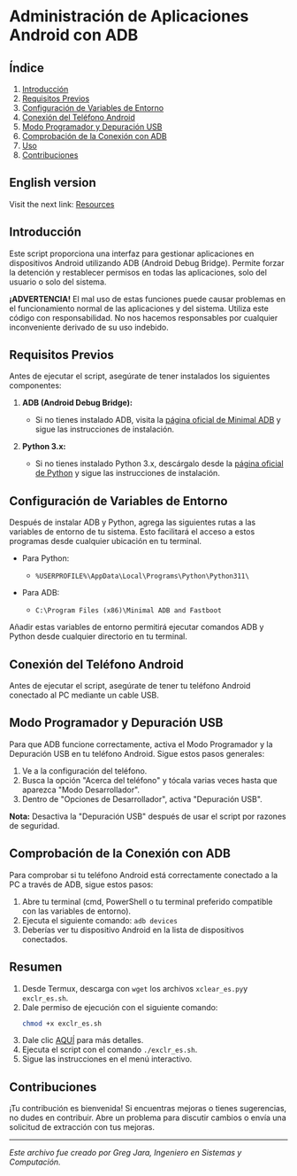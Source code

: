 # Administración de Aplicaciones Android con ADB

## Índice

1. [Introducción](#introducción)
2. [Requisitos Previos](#requisitos-previos)
3. [Configuración de Variables de Entorno](#configuración-de-variables-de-entorno)
4. [Conexión del Teléfono Android](#conexión-del-teléfono-android)
5. [Modo Programador y Depuración USB](#modo-programador-y-depuración-usb)
6. [Comprobación de la Conexión con ADB](#comprobación-de-la-conexión-con-adb)
7. [Uso](#uso)
8. [Contribuciones](#contribuciones)

## English version 

Visit the next link: [Resources](https://github.com/greg4rn/XClear)

## Introducción

Este script proporciona una interfaz para gestionar aplicaciones en dispositivos Android utilizando ADB (Android Debug Bridge). Permite forzar la detención y restablecer permisos en todas las aplicaciones, solo del usuario o solo del sistema. 

**¡ADVERTENCIA!**
El mal uso de estas funciones puede causar problemas en el funcionamiento normal de las aplicaciones y del sistema. Utiliza este código con responsabilidad. No nos hacemos responsables por cualquier inconveniente derivado de su uso indebido.

## Requisitos Previos

Antes de ejecutar el script, asegúrate de tener instalados los siguientes componentes:

1. **ADB (Android Debug Bridge):**
   - Si no tienes instalado ADB, visita la [página oficial de Minimal ADB](https://androidmtk.com/download-minimal-adb-fastboot-tool) y sigue las instrucciones de instalación.

2. **Python 3.x:**
   - Si no tienes instalado Python 3.x, descárgalo desde la [página oficial de Python](https://www.python.org/downloads/) y sigue las instrucciones de instalación.

## Configuración de Variables de Entorno

Después de instalar ADB y Python, agrega las siguientes rutas a las variables de entorno de tu sistema. Esto facilitará el acceso a estos programas desde cualquier ubicación en tu terminal.

- Para Python:
  - `%USERPROFILE%\AppData\Local\Programs\Python\Python311\`

- Para ADB:
  - `C:\Program Files (x86)\Minimal ADB and Fastboot`

Añadir estas variables de entorno permitirá ejecutar comandos ADB y Python desde cualquier directorio en tu terminal.

## Conexión del Teléfono Android

Antes de ejecutar el script, asegúrate de tener tu teléfono Android conectado al PC mediante un cable USB.

## Modo Programador y Depuración USB

Para que ADB funcione correctamente, activa el Modo Programador y la Depuración USB en tu teléfono Android. Sigue estos pasos generales:

1. Ve a la configuración del teléfono.
2. Busca la opción "Acerca del teléfono" y tócala varias veces hasta que aparezca "Modo Desarrollador".
3. Dentro de "Opciones de Desarrollador", activa "Depuración USB".

**Nota:** Desactiva la "Depuración USB" después de usar el script por razones de seguridad.

## Comprobación de la Conexión con ADB

Para comprobar si tu teléfono Android está correctamente conectado a la PC a través de ADB, sigue estos pasos:

1. Abre tu terminal (cmd, PowerShell o tu terminal preferido compatible con las variables de entorno).
2. Ejecuta el siguiente comando: `adb devices`
3. Deberías ver tu dispositivo Android en la lista de dispositivos conectados.

## Resumen

1. Desde Termux, descarga con `wget` los archivos `xclear_es.py`y `exclr_es.sh`.
2. Dale permiso de ejecución con el siguiente comando:
   ```bash
   chmod +x exclr_es.sh
   ```
3. Dale clic [AQUÍ](https://github.com/greg4rn/resources/blob/main/Espa%C3%B1ol/Instrucciones.md) para más detalles.
4. Ejecuta el script con el comando `./exclr_es.sh`.
5. Sigue las instrucciones en el menú interactivo.

## Contribuciones

¡Tu contribución es bienvenida! Si encuentras mejoras o tienes sugerencias, no dudes en contribuir. Abre un problema para discutir cambios o envía una solicitud de extracción con tus mejoras.

---

*Este archivo fue creado por Greg Jara, Ingeniero en Sistemas y Computación.*
